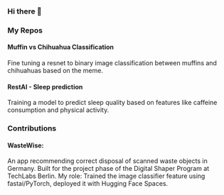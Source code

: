 ### Hi there 👋

<!--
**fabianjkrueger/fabianjkrueger** is a ✨ _special_ ✨ repository because its `README.md` (this file) appears on your GitHub profile.

Here are some ideas to get you started:

- 🔭 I’m currently working on ...
- 🌱 I’m currently learning ...
- 👯 I’m looking to collaborate on ...
- 🤔 I’m looking for help with ...
- 💬 Ask me about ...
- 📫 How to reach me: ...
- 😄 Pronouns: ...
- ⚡ Fun fact: ...
-->

### My Repos

#### Muffin vs Chihuahua Classification

Fine tuning a resnet to binary image classification between muffins and chihuahuas
based on the meme.
<!--FIXME: insert the meme here-->

#### RestAI - Sleep prediction

Training a model to predict sleep quality based on features like caffeine consumption and
physical activity.

### Contributions

#### WasteWise:

An app recommending correct disposal of scanned waste objects in Germany.
Built for the project phase of the Digital Shaper Program at TechLabs Berlin.
My role: Trained the image classifier feature using fastai/PyTorch, deployed it with Hugging Face Spaces.
